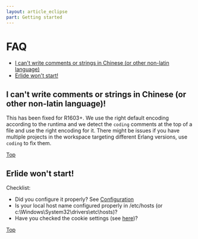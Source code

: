 ```yaml
---
layout: article_eclipse
part: Getting started
---
```


# FAQ

* [I can't write comments or strings in Chinese (or other non-latin language)](170_FAQ.html#faq1)
* [Erlide won't start!](170_FAQ.html#faq2)

## I can't write comments or strings in Chinese (or other non-latin language)!
<a name='faq1'/>

This has been fixed for R1603+. We use the right default encoding according to the runtima and we detect the `coding` comments at the top of a file and use the right encoding for it. There might be issues if you have multiple projects in the workspace targeting different Erlang versions, use `coding` to fix them.

[Top](170_FAQ.html)

## Erlide won't start!
<a name='faq2'/>

Checklist:

* Did you configure it properly? See [Configuration](130_Configuration.html)
* Is your local host name configured properly in /etc/hosts (or c:\Windows\System32\drivers\etc\hosts)?
* Have you checked the cookie settings (see [here](210_Concepts.html#cookies))?

[Top](170_FAQ.html)

